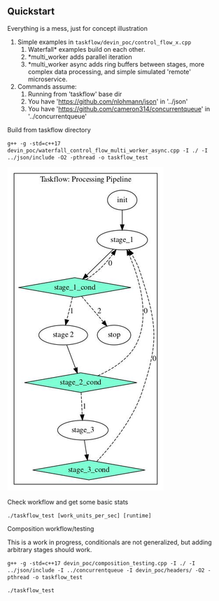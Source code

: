## Quickstart

Everything is a mess, just for concept illustration

1. Simple examples in `taskflow/devin_poc/control_flow_x.cpp` 
   1. Waterfall* examples build on each other.
   1. *multi_worker adds parallel iteration
   1. *multi_worker async adds ring buffers between stages, more complex data processing, and simple simulated 'remote'
   microservice.
1. Commands assume:
   1. Running from 'taskflow' base dir
   2. You have 'https://github.com/nlohmann/json' in '../json'
   3. You have 'https://github.com/cameron314/concurrentqueue' in '../concurrentqueue'

Build from taskflow directory
```
g++ -g -std=c++17 devin_poc/waterfall_control_flow_multi_worker_async.cpp -I ./ -I ../json/include -O2 -pthread -o taskflow_test
```
![](./images/graph.jpg)

Check workflow and get some basic stats
```
./taskflow_test [work_units_per_sec] [runtime]
```

Composition workflow/testing

This is a work in progress, conditionals are not generalized, but adding arbitrary stages should work.

```
g++ -g -std=c++17 devin_poc/composition_testing.cpp -I ./ -I ../json/include -I ../concurrentqueue -I devin_poc/headers/ -O2 -pthread -o taskflow_test
```

```
./taskflow_test
```